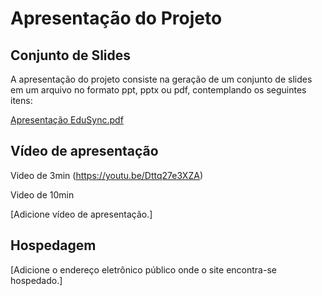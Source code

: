 # Apresentação do Projeto

## Conjunto de Slides

A apresentação do projeto consiste na geração de um conjunto de slides em um arquivo no formato ppt, pptx ou pdf, contemplando os seguintes itens:

[Apresentação EduSync.pdf](https://github.com/user-attachments/files/15949184/Apresentacao.EduSync.pdf)

## Vídeo de apresentação

Video de 3min 
(https://youtu.be/Dttq27e3XZA)

Video de 10min


[Adicione vídeo de apresentação.]

## Hospedagem

[Adicione o endereço eletrônico público onde o site encontra-se hospedado.]
